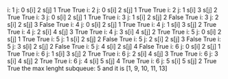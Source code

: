 i: 1 j: 0 s[i] 2 s[j] 1 True True
i: 2 j: 0 s[i] 2 s[j] 1 True True
i: 2 j: 1 s[i] 3 s[j] 2 True True
i: 3 j: 0 s[i] 2 s[j] 1 True True
i: 3 j: 1 s[i] 2 s[j] 2 False True
i: 3 j: 2 s[i] 2 s[j] 3 False True
i: 4 j: 0 s[i] 2 s[j] 1 True True
i: 4 j: 1 s[i] 3 s[j] 2 True True
i: 4 j: 2 s[i] 4 s[j] 3 True True
i: 4 j: 3 s[i] 4 s[j] 2 True True
i: 5 j: 0 s[i] 2 s[j] 1 True True
i: 5 j: 1 s[i] 2 s[j] 2 False True
i: 5 j: 2 s[i] 2 s[j] 3 False True
i: 5 j: 3 s[i] 2 s[j] 2 False True
i: 5 j: 4 s[i] 2 s[j] 4 False True
i: 6 j: 0 s[i] 2 s[j] 1 True True
i: 6 j: 1 s[i] 3 s[j] 2 True True
i: 6 j: 2 s[i] 4 s[j] 3 True True
i: 6 j: 3 s[i] 4 s[j] 2 True True
i: 6 j: 4 s[i] 5 s[j] 4 True True
i: 6 j: 5 s[i] 5 s[j] 2 True True
the max lenght subqueue: 5  and it is  [1, 9, 10, 11, 13]
